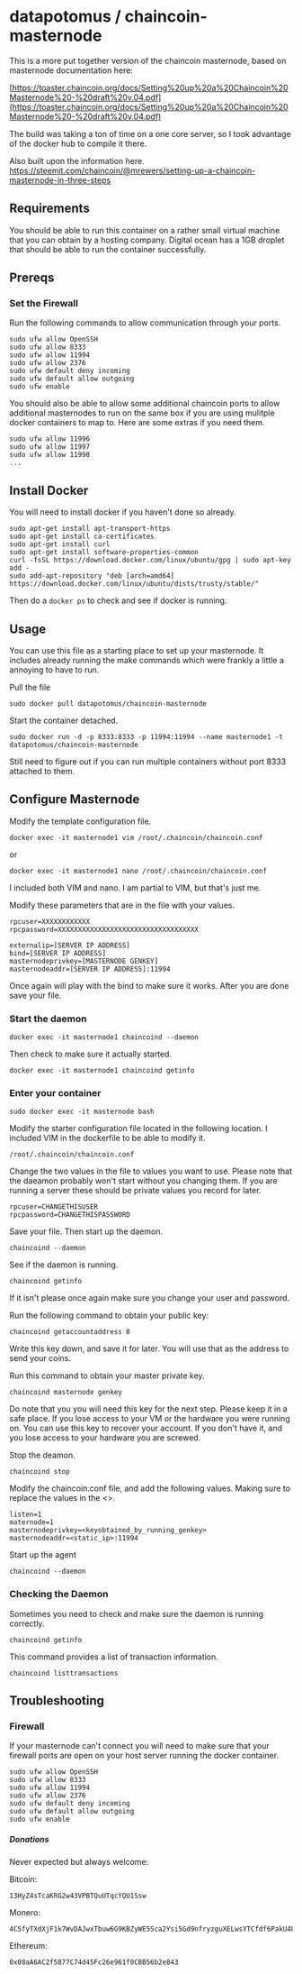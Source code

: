 
# datapotomus / chaincoin-masternode

This is a more put together version of the chaincoin masternode, based on masternode documentation here:

[https://toaster.chaincoin.org/docs/Setting%20up%20a%20Chaincoin%20Masternode%20-%20draft%20v.04.pdf](https://toaster.chaincoin.org/docs/Setting%20up%20a%20Chaincoin%20Masternode%20-%20draft%20v.04.pdf)
 
The build was taking a ton of time on a one core server, so I took advantage of the docker hub to compile it there.

Also built upon the information here. https://steemit.com/chaincoin/@mrewers/setting-up-a-chaincoin-masternode-in-three-steps

## Requirements
You should be able to run this container on a rather small virtual machine that you can obtain by a hosting company. 
Digital ocean has a 1GB droplet that should be able to run the container successfully.


## Prereqs
### Set the Firewall

Run the following commands to allow communication through your ports.

```
sudo ufw allow OpenSSH
sudo ufw allow 8333
sudo ufw allow 11994
sudo ufw allow 2376
sudo ufw default deny incoming
sudo ufw default allow outgoing
sudo ufw enable
```

You should also be able to allow some additional chaincoin ports to allow additional masternodes to run on the same box if you are using mulitple docker containers to map to. Here are some extras if you need them.

```
sudo ufw allow 11996
sudo ufw allow 11997
sudo ufw allow 11998
...
```

## Install Docker

You will need to install docker if you haven't done so already.

```
sudo apt-get install apt-transport-https
sudo apt-get install ca-certificates
sudo apt-get install curl
sudo apt-get install software-properties-common
curl -fsSL https://download.docker.com/linux/ubuntu/gpg | sudo apt-key add -
sudo add-apt-repository "deb [arch=amd64] https://download.docker.com/linux/ubuntu/dists/trusty/stable/"
```
Then do a `docker ps` to check and see if docker is running.


## Usage
You can use this file as a starting place to set up your masternode. It includes already running the make commands which were frankly a little a annoying to have to run. 

Pull the file


`sudo docker pull datapotomus/chaincoin-masternode`


Start the container detached.


`sudo docker run -d -p 8333:8333 -p 11994:11994 --name masternode1 -t datapotomus/chaincoin-masternode`


Still need to figure out if you can run multiple containers without port 8333 attached to them.



## Configure Masternode

Modify the template configuration file.

`docker exec -it masternode1 vim /root/.chaincoin/chaincoin.conf`

or

`docker exec -it masternode1 nano /root/.chaincoin/chaincoin.conf`


I included both VIM and nano.  I am partial to VIM, but that's just me.

Modify these parameters that are in the file with your values.

```
rpcuser=XXXXXXXXXXXX
rpcpassword=XXXXXXXXXXXXXXXXXXXXXXXXXXXXXXXXXXX

externalip=[SERVER IP ADDRESS]
bind=[SERVER IP ADDRESS]
masternodeprivkey=[MASTERNODE GENKEY]
masternodeaddr=[SERVER IP ADDRESS]:11994

```
Once again will play with the bind to make sure it works. After you are done save your file.

### Start the daemon

```
docker exec -it masternode1 chaincoind --daemon
```

Then check to make sure it actually started.
```
docker exec -it masternode1 chaincoind getinfo
```



### Enter your container
`sudo docker exec -it masternode bash`

Modify the starter configuration file located in the following location. I included VIM in the dockerfile to be able to modify it.

`/root/.chaincoin/chaincoin.conf`


Change the two values in the file to values you want to use. Please note that the daeamon probably won't start without you changing them. If you are running a server these should be private values you record for later.
```
rpcuser=CHANGETHISUSER
rpcpassword=CHANGETHISPASSWORD
```

Save your file. Then start up the daemon.

`chaincoind --daemon`

See if the daemon is running.

`chaincoind getinfo`

If it isn't please once again make sure you change your user and password.


Run the following command to obtain your public key:

`chaincoind getaccountaddress 0`

Write this key down, and save it for later. You will use that as the address to send your coins.

Run this command to obtain your master private key.

`chaincoind masternode genkey`


Do note that you you will need this key for the next step. Please keep it in a safe place. If you lose access to your VM or the hardware you were running on. You can use this key to recover your account. If you don't have it, and you lose access to your hardware you are screwed.


Stop the deamon.

`chaincoind stop`

Modify the chaincoin.conf file, and add the following values. Making sure to replace the values in the <>.

```
listen=1
maternode=1
masternodeprivkey=<keyobtained_by_running_genkey>
masternodeaddr=<static_ip>:11994
```

Start up the agent

`chaincoind --daemon`


### Checking the Daemon

Sometimes you need to check and make sure the daemon is running correctly.

`chaincoind getinfo`

This command provides a list of transaction information.

`chaincoind listtransactions`



## Troubleshooting

### Firewall
If your masternode can't connect you will need to make sure that your firewall ports are open on your host server running the docker container.
```
sudo ufw allow OpenSSH
sudo ufw allow 8333
sudo ufw allow 11994
sudo ufw allow 2376
sudo ufw default deny incoming
sudo ufw default allow outgoing
sudo ufw enable
```

##### Donations
Never expected but always welcome:


Bitcoin: 

```
13HyZ4sTcaKRG2w43VPBTQuUTqcYQU1Ssw
```
Monero:

```
4C5fyTXdXjF1k7WvDAJwxTbuw6G9KBZyWE5Sca2Ysi5Gd9nfryzguXELwsYTCfdf6PakU48whQaQ3f8M9T33JN6a5VSJk1FTXcRJHkCEZa
```
Ethereum:

```
0x08aA6AC2f5877C74d45Fc26e961f0CBB56b2e843
```
